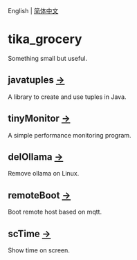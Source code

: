 English | [简体中文](README_CN.md)

# tika_grocery

Something small but useful.

## javatuples [→](javatuples/README.md)

A library to create and use tuples in Java.

## tinyMonitor [→](tinyMonitor/README.md)

A simple performance monitoring program.

## delOllama [→](delOllama/README.md)

Remove ollama on Linux.

## remoteBoot [→](remoteBoot/README.md)

Boot remote host based on mqtt.

## scTime [→](scTime/README.md)

Show time on screen.
